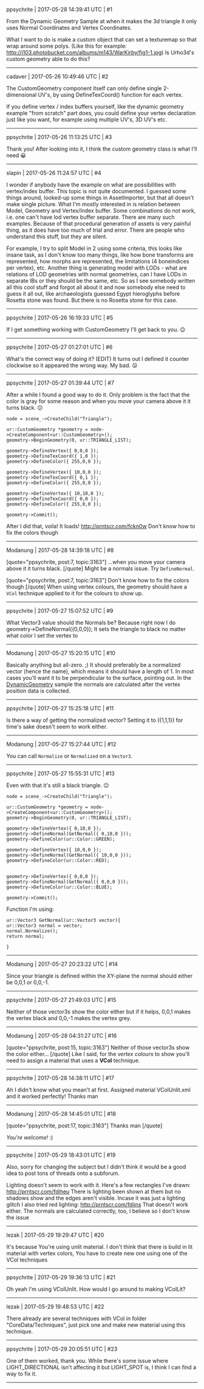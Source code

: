 ppsychrite | 2017-05-28 14:39:41 UTC | #1

From the Dynamic Geometry Sample at when it makes the 3d triangle it only uses Normal Coordinates and Vertex Coordinates. 
     
What I want to do is make a custom object that can set a texturemap so that wrap around some polys.
(Like this for example: http://i103.photobucket.com/albums/m143/WarKirby/fig1-1.jpg)
Is Urho3d's custom geometry able to do this?

-------------------------

cadaver | 2017-05-26 10:49:46 UTC | #2

The CustomGeometry component itself can only define single 2-dimensional UV's, by using DefineTexCoord() function for each vertex.

If you define vertex / index buffers yourself, like the dynamic geometry example "from scratch" part does, you could define your vertex declaration just like you want, for example using multiple UV's, 3D UV's etc.

-------------------------

ppsychrite | 2017-05-26 11:13:25 UTC | #3

Thank you! After looking into it, I think the custom geometry class is what I'll need :grinning:

-------------------------

slapin | 2017-05-26 11:24:57 UTC | #4

I wonder if anybody have the example on what are possibilities with vertex/index buffer.
This topic is not quite documented. I guessed some things around, looked-up some things in AssetImporter,
but that all doesn't make single picture. What I'm mostly interested in is relation between
Model, Geometry and Vertex/Index buffer. Some combinations do not work, i.e. one can't have lod vertex buffer separate. There are many such examples. Because of that procedural generation of assets is very painful thing,
as it does have too much of trial and error. There are people who understand this stuff, but they are silent.

For example, I try to split Model in 2 using some criteria, this looks like insane task, as I don't know too many things,
like how bone transforms are represented, how morphs are represented, the limitations (4 boneindices per vertex), etc.
Another thing is generating model with LODs - what are relations of LOD geometries with normal geometries,
can I have LODs in separate IBs or they should be the same, etc.
So as I see somebody written all this cool stuff and forgot all about it and now somebody else need to guess it all out,
like archaeologists guessed Egypt hieroglyphs before Rosetta stone was found. But there is no Rosetta stone for this case.

-------------------------

ppsychrite | 2017-05-26 16:19:33 UTC | #5

If I get something working with CustomGeometry I'll get back to you. :wink:

-------------------------

ppsychrite | 2017-05-27 01:27:01 UTC | #6

What's the correct way of doing it?
(EDIT) It turns out I defined it counter clockwise so it appeared the wrong way. My bad. :stuck_out_tongue:

-------------------------

ppsychrite | 2017-05-27 01:39:44 UTC | #7

After a while I found a good way to do it.
Only problem is the fact that the color is gray for some reason and when you move your camera above it it turns black. :confused:

    node = scene_->CreateChild("Triangle");

	ur::CustomGeometry *geometry = node->CreateComponent<ur::CustomGeometry>();
	geometry->BeginGeometry(0, ur::TRIANGLE_LIST);

	geometry->DefineVertex({ 0,0,0 });
	geometry->DefineTexCoord({ 1,0 });
	geometry->DefineColor({ 255,0,0 });

	geometry->DefineVertex({ 10,0,0 });
	geometry->DefineTexCoord({ 0,1 });
	geometry->DefineColor({ 255,0,0 });

	geometry->DefineVertex({ 10,10,0 });
	geometry->DefineTexCoord({ 0,0 });
	geometry->DefineColor({ 255,0,0 });

	geometry->Commit();

After I did that, voila! It loads! http://prntscr.com/fckn0w
Don't know how to fix the colors though

-------------------------

Modanung | 2017-05-28 14:39:18 UTC | #8

[quote="ppsychrite, post:7, topic:3163"]
...when you move your camera above it it turns black.
[/quote]
Might be a normals issue. Try `DefineNormal`.

[quote="ppsychrite, post:7, topic:3163"]
Don't know how to fix the colors though
[/quote]
When using vertex colours, the geometry should have a `VCol` technique applied to it for the colours to show up.

-------------------------

ppsychrite | 2017-05-27 15:07:52 UTC | #9

What Vector3 value should the Normals be?
Because right now I do
    geometry->DefineNormal({0,0,0});
It sets the triangle to black no matter what color I set the vertex to

-------------------------

Modanung | 2017-05-27 15:20:15 UTC | #10

Basically anything but all-zero. ;)
It should preferably be a normalized vector (hence the name), which means it should have a length of 1. In most cases you'll want it to be perpendicular to the surface, pointing out. In the [DynamicGeometry](https://github.com/urho3d/Urho3D/blob/master/Source/Samples/34_DynamicGeometry/DynamicGeometry.cpp#L204-L217) sample the normals are calculated after the vertex position data is collected.

-------------------------

ppsychrite | 2017-05-27 15:25:18 UTC | #11

Is there a way of getting the normalized vector?
Setting it to ({1,1,1}) for time's sake doesn't seem to work either.

-------------------------

Modanung | 2017-05-27 15:27:44 UTC | #12

You can call `Normalize` or `Normalized` on a `Vector3`.

-------------------------

ppsychrite | 2017-05-27 15:55:31 UTC | #13

Even with that it's still a black triangle. :neutral_face:

    node = scene_->CreateChild("Triangle");

	ur::CustomGeometry *geometry = node->CreateComponent<ur::CustomGeometry>();
	geometry->BeginGeometry(0, ur::TRIANGLE_LIST);

	geometry->DefineVertex({ 0,10,0 });
	geometry->DefineNormal(GetNormal({ 0,10,0 }));
	geometry->DefineColor(ur::Color::GREEN);
	
	geometry->DefineVertex({ 10,0,0 });
	geometry->DefineNormal(GetNormal({ 10,0,0 }));
	geometry->DefineColor(ur::Color::RED);


	geometry->DefineVertex({ 0,0,0 });
	geometry->DefineNormal(GetNormal({ 0,0,0 }));
	geometry->DefineColor(ur::Color::BLUE);
	
	geometry->Commit();

Function I'm using: 

    ur::Vector3 GetNormal(ur::Vector3 vector){
	ur::Vector3 normal = vector;
	normal.Normalize();
	return normal;

    }

-------------------------

Modanung | 2017-05-27 20:23:22 UTC | #14

Since your triangle is defined within the XY-plane the normal should either be 0,0,1 or 0,0,-1.

-------------------------

ppsychrite | 2017-05-27 21:49:03 UTC | #15

Neither of those vector3s show the color either but if it helps, 0,0,1 makes the vertex black and 0,0,-1 makes the vertex grey.

-------------------------

Modanung | 2017-05-28 04:31:27 UTC | #16

[quote="ppsychrite, post:15, topic:3163"]
Neither of those vector3s show the color either...
[/quote]
Like I said, for the _vertex colours_ to show you'll need to assign a material that uses a **VCol** technique.

-------------------------

ppsychrite | 2017-05-28 14:38:11 UTC | #17

Ah I didn't know what you mean't at first.
Assigned material VColUnlit.xml and it worked perfectly!
Thanks man

-------------------------

Modanung | 2017-05-28 14:45:01 UTC | #18

[quote="ppsychrite, post:17, topic:3163"]
Thanks man
[/quote]

_You're welcome!_ :)

-------------------------

ppsychrite | 2017-05-29 18:43:01 UTC | #19

Also, sorry for changing the subject but I didn't think it would be a good idea to post tons of threads onto a subforum.

Lighting doesn't seem to work with it.
Here's a few rectangles I've drawn: http://prntscr.com/fdiheu
There is lighting been shown at them but no shadows show and the edges aren't visible. 
Incase it was just a lighting glitch I also tried red lighting: http://prntscr.com/fdiins
That doesn't work either.
The normals are calculated correctly, too, I believe so I don't know the issue

-------------------------

lezak | 2017-05-29 19:29:47 UTC | #20

It's because You're using unlit material. I don't think that there is build in lit material with vertex colors, You have to create new one using one of the VCol techniques

-------------------------

ppsychrite | 2017-05-29 19:36:13 UTC | #21

Oh yeah I'm using VColUnlit.
How would I go around to making VColLit?

-------------------------

lezak | 2017-05-29 19:48:53 UTC | #22

There already are several techniques with VCol in folder "CoreData/Techniques", just pick one and make new material using this technique.

-------------------------

ppsychrite | 2017-05-29 20:05:51 UTC | #23

One of them worked, thank you.
While there's some issue where LIGHT_DIRECTIONAL isn't affecting it but LIGHT_SPOT is, I think I can find a way to fix it.

-------------------------

